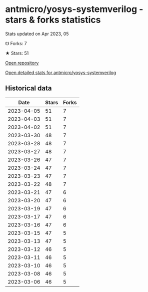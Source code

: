 # antmicro/yosys-systemverilog - stars & forks statistics

Stats updated on Apr 2023, 05

☋ Forks: 7

★ Stars: 51

[Open repository](https://github.com/antmicro/yosys-systemverilog)

[Open detailed stats for antmicro/yosys-systemverilog](https://reviewgithub.com/rep/antmicro/yosys-systemverilog)

## Historical data
| Date | Stars | Forks |
|------|-------|-------|
| 2023-04-05 | 51 | 7 | 
| 2023-04-03 | 51 | 7 | 
| 2023-04-02 | 51 | 7 | 
| 2023-03-30 | 48 | 7 | 
| 2023-03-28 | 48 | 7 | 
| 2023-03-27 | 48 | 7 | 
| 2023-03-26 | 47 | 7 | 
| 2023-03-24 | 47 | 7 | 
| 2023-03-23 | 47 | 7 | 
| 2023-03-22 | 48 | 7 | 
| 2023-03-21 | 47 | 6 | 
| 2023-03-20 | 47 | 6 | 
| 2023-03-19 | 47 | 6 | 
| 2023-03-17 | 47 | 6 | 
| 2023-03-16 | 47 | 6 | 
| 2023-03-15 | 47 | 5 | 
| 2023-03-13 | 47 | 5 | 
| 2023-03-12 | 46 | 5 | 
| 2023-03-11 | 46 | 5 | 
| 2023-03-10 | 46 | 5 | 
| 2023-03-08 | 46 | 5 | 
| 2023-03-06 | 46 | 5 | 

